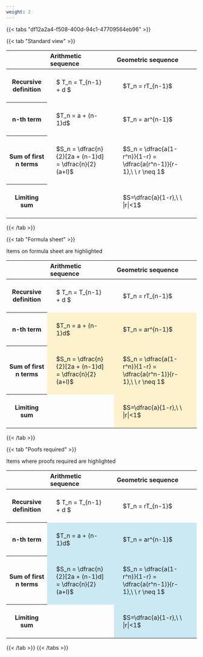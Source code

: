 ```yaml
---
weight: 2
---
```


{{< tabs "df12a2a4-f508-400d-94c1-47709564eb96" >}}

{{< tab "Standard view" >}}

<style type="text/css">
#T_9bd19 th.col_heading {
  text-align: left;
  font-size: 1em;
}
#T_9bd19 td {
  text-align: left;
  font-size: 1em;
  padding: 1.5em;
}
</style>
<table id="T_9bd19">
  <thead>
    <tr>
      <th class="blank level0" >&nbsp;</th>
      <th id="T_9bd19_level0_col0" class="col_heading level0 col0" >Arithmetic sequence</th>
      <th id="T_9bd19_level0_col1" class="col_heading level0 col1" >Geometric sequence</th>
    </tr>
  </thead>
  <tbody>
    <tr>
      <th id="T_9bd19_level0_row0" class="row_heading level0 row0" >Recursive definition</th>
      <td id="T_9bd19_row0_col0" class="data row0 col0" >$ T_n = T_{n-1} + d $</td>
      <td id="T_9bd19_row0_col1" class="data row0 col1" >$T_n = rT_{n-1}$</td>
    </tr>
    <tr>
      <th id="T_9bd19_level0_row1" class="row_heading level0 row1" >n-th term</th>
      <td id="T_9bd19_row1_col0" class="data row1 col0" >$T_n = a + (n-1)d$</td>
      <td id="T_9bd19_row1_col1" class="data row1 col1" >$T_n = ar^{n-1}$</td>
    </tr>
    <tr>
      <th id="T_9bd19_level0_row2" class="row_heading level0 row2" >Sum of first n terms</th>
      <td id="T_9bd19_row2_col0" class="data row2 col0" >$S_n = \dfrac{n}{2}[2a + (n-1)d] = \dfrac{n}{2}(a+l)$</td>
      <td id="T_9bd19_row2_col1" class="data row2 col1" >$S_n = \dfrac{a(1-r^n)}{1-r} = \dfrac{a(r^n-1)}{r-1},\ \  r \neq 1$</td>
    </tr>
    <tr>
      <th id="T_9bd19_level0_row3" class="row_heading level0 row3" >Limiting sum</th>
      <td id="T_9bd19_row3_col0" class="data row3 col0" ></td>
      <td id="T_9bd19_row3_col1" class="data row3 col1" >$S=\dfrac{a}{1-r},\ \ |r|<1$</td>
    </tr>
  </tbody>
</table>
{{< /tab >}}

{{< tab "Formula sheet" >}}

Items on formula sheet are highlighted 
<br>
<style type="text/css">
#T_62949 th.col_heading {
  text-align: left;
  font-size: 1em;
}
#T_62949 td {
  text-align: left;
  font-size: 1em;
  padding: 1.5em;
}
#T_62949_row0_col0, #T_62949_row0_col1, #T_62949_row3_col0 {
  background-color: rgba(0,0,0,0);
}
#T_62949_row1_col0, #T_62949_row1_col1, #T_62949_row2_col0, #T_62949_row2_col1, #T_62949_row3_col1 {
  background-color: rgba(255,194,10, 0.2);
}
</style>
<table id="T_62949">
  <thead>
    <tr>
      <th class="blank level0" >&nbsp;</th>
      <th id="T_62949_level0_col0" class="col_heading level0 col0" >Arithmetic sequence</th>
      <th id="T_62949_level0_col1" class="col_heading level0 col1" >Geometric sequence</th>
    </tr>
  </thead>
  <tbody>
    <tr>
      <th id="T_62949_level0_row0" class="row_heading level0 row0" >Recursive definition</th>
      <td id="T_62949_row0_col0" class="data row0 col0" >$ T_n = T_{n-1} + d $</td>
      <td id="T_62949_row0_col1" class="data row0 col1" >$T_n = rT_{n-1}$</td>
    </tr>
    <tr>
      <th id="T_62949_level0_row1" class="row_heading level0 row1" >n-th term</th>
      <td id="T_62949_row1_col0" class="data row1 col0" >$T_n = a + (n-1)d$</td>
      <td id="T_62949_row1_col1" class="data row1 col1" >$T_n = ar^{n-1}$</td>
    </tr>
    <tr>
      <th id="T_62949_level0_row2" class="row_heading level0 row2" >Sum of first n terms</th>
      <td id="T_62949_row2_col0" class="data row2 col0" >$S_n = \dfrac{n}{2}[2a + (n-1)d] = \dfrac{n}{2}(a+l)$</td>
      <td id="T_62949_row2_col1" class="data row2 col1" >$S_n = \dfrac{a(1-r^n)}{1-r} = \dfrac{a(r^n-1)}{r-1},\ \  r \neq 1$</td>
    </tr>
    <tr>
      <th id="T_62949_level0_row3" class="row_heading level0 row3" >Limiting sum</th>
      <td id="T_62949_row3_col0" class="data row3 col0" ></td>
      <td id="T_62949_row3_col1" class="data row3 col1" >$S=\dfrac{a}{1-r},\ \ |r|<1$</td>
    </tr>
  </tbody>
</table>
{{< /tab >}}

{{< tab "Poofs required" >}}

Items where proofs required are highlighted 
<br>
<style type="text/css">
#T_5592b th.col_heading {
  text-align: left;
  font-size: 1em;
}
#T_5592b td {
  text-align: left;
  font-size: 1em;
  padding: 1.5em;
}
#T_5592b_row0_col0, #T_5592b_row0_col1, #T_5592b_row3_col0 {
  background-color: rgba(0,0,0,0);
}
#T_5592b_row1_col0, #T_5592b_row1_col1, #T_5592b_row2_col0, #T_5592b_row2_col1, #T_5592b_row3_col1 {
  background-color: rgba(0,150,200, 0.2);
}
</style>
<table id="T_5592b">
  <thead>
    <tr>
      <th class="blank level0" >&nbsp;</th>
      <th id="T_5592b_level0_col0" class="col_heading level0 col0" >Arithmetic sequence</th>
      <th id="T_5592b_level0_col1" class="col_heading level0 col1" >Geometric sequence</th>
    </tr>
  </thead>
  <tbody>
    <tr>
      <th id="T_5592b_level0_row0" class="row_heading level0 row0" >Recursive definition</th>
      <td id="T_5592b_row0_col0" class="data row0 col0" >$ T_n = T_{n-1} + d $</td>
      <td id="T_5592b_row0_col1" class="data row0 col1" >$T_n = rT_{n-1}$</td>
    </tr>
    <tr>
      <th id="T_5592b_level0_row1" class="row_heading level0 row1" >n-th term</th>
      <td id="T_5592b_row1_col0" class="data row1 col0" >$T_n = a + (n-1)d$</td>
      <td id="T_5592b_row1_col1" class="data row1 col1" >$T_n = ar^{n-1}$</td>
    </tr>
    <tr>
      <th id="T_5592b_level0_row2" class="row_heading level0 row2" >Sum of first n terms</th>
      <td id="T_5592b_row2_col0" class="data row2 col0" >$S_n = \dfrac{n}{2}[2a + (n-1)d] = \dfrac{n}{2}(a+l)$</td>
      <td id="T_5592b_row2_col1" class="data row2 col1" >$S_n = \dfrac{a(1-r^n)}{1-r} = \dfrac{a(r^n-1)}{r-1},\ \  r \neq 1$</td>
    </tr>
    <tr>
      <th id="T_5592b_level0_row3" class="row_heading level0 row3" >Limiting sum</th>
      <td id="T_5592b_row3_col0" class="data row3 col0" ></td>
      <td id="T_5592b_row3_col1" class="data row3 col1" >$S=\dfrac{a}{1-r},\ \ |r|<1$</td>
    </tr>
  </tbody>
</table>
{{< /tab >}}
{{< /tabs >}}